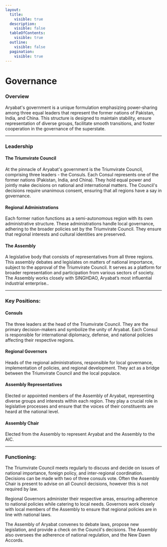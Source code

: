 ```yaml
---
layout:
  title:
    visible: true
  description:
    visible: false
  tableOfContents:
    visible: true
  outline:
    visible: false
  pagination:
    visible: true
---
```


# Governance

### Overview

Aryabat's government is a unique formulation emphasizing power-sharing among three equal leaders that represent the former nations of Pakistan, India, and China. This structure is designed to maintain stability, ensure representation of diverse groups, facilitate smooth transitions, and foster cooperation in the governance of the superstate.

***

### Leadership

#### The Triumvirate Council

At the pinnacle of Aryabat's government is the Triumvirate Council, comprising three leaders - the Consuls. Each Consul represents one of the former nations (Pakistan, India, and China). They hold equal power and jointly make decisions on national and international matters. The Council's decisions require unanimous consent, ensuring that all regions have a say in governance.

#### Regional Administrations

Each former nation functions as a semi-autonomous region with its own administrative structure. These administrations handle local governance, adhering to the broader policies set by the Triumvirate Council. They ensure that regional interests and cultural identities are preserved.

#### The Assembly

A legislative body that consists of representatives from all three regions. This assembly debates and legislates on matters of national importance, subject to the approval of the Triumvirate Council. It serves as a platform for broader representation and participation from various sectors of society. The Assembly works closely with SINGHDAO, Aryabat’s most influential industrial enterprise..

***

### Key Positions:

#### Consuls

The three leaders at the head of the Triumvirate Council. They are the primary decision-makers and symbolize the unity of Aryabat. Each Consul is responsible for international diplomacy, defense, and national policies affecting their respective regions.

#### Regional Governors

Heads of the regional administrations, responsible for local governance, implementation of policies, and regional development. They act as a bridge between the Triumvirate Council and the local populace.

#### Assembly Representatives

Elected or appointed members of the Assembly of Aryabat, representing diverse groups and interests within each region. They play a crucial role in legislative processes and ensure that the voices of their constituents are heard at the national level.

#### Assembly Chair

Elected from the Assembly to represent Aryabat and the Assembly to the AIC.

***

### Functioning:

The Triumvirate Council meets regularly to discuss and decide on issues of national importance, foreign policy, and inter-regional coordination. Decisions can be made with two of three consuls vote. Often the Assembly Chair is present to advise on all Council decisions, however this is not required by law.

Regional Governors administer their respective areas, ensuring adherence to national policies while catering to local needs. Governors work closely with local members of the Assembly to ensure that regional policies are in line with national laws.

The Assembly of Aryabat convenes to debate laws, propose new legislation, and provide a check on the Council's decisions. The Assembly also oversees the adherence of national regulation, and the New Dawn Accords.
